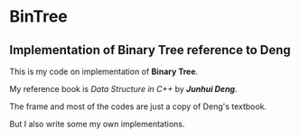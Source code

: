 # BinTree
Implementation of Binary Tree reference to Deng
---
This is my code on implementation of **Binary Tree**.

My reference book is *Data Structure in C++* by ***Junhui Deng***.

The frame and most of the codes are just a copy of Deng's textbook.

But I also write some my own implementations.
